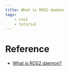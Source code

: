 ```yaml
---
title: What is ROS2 daemon
tags:
    - ros2
    - tutorial
---
```



# Reference
- [What is ROS2 daemon?](https://answers.ros.org/question/327348/what-is-ros2-daemon/)